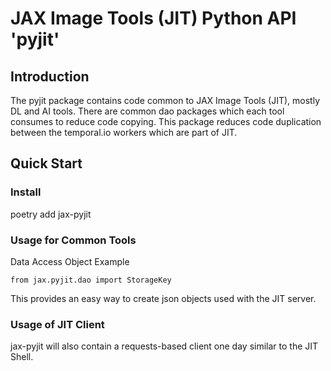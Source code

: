 # JAX Image Tools (JIT) Python API 'pyjit'

## Introduction
The pyjit package contains code common to JAX Image Tools (JIT), mostly DL and AI tools.
There are common dao packages which each tool consumes to reduce code copying.
This package reduces code duplication between the temporal.io workers which are part of JIT.

## Quick Start
### Install

poetry add jax-pyjit


### Usage for Common Tools
Data Access Object Example
```
from jax.pyjit.dao import StorageKey
```
This provides an easy way to create json objects used with the JIT server.

### Usage of JIT Client
jax-pyjit will also contain a requests-based client one day similar to the JIT Shell.



